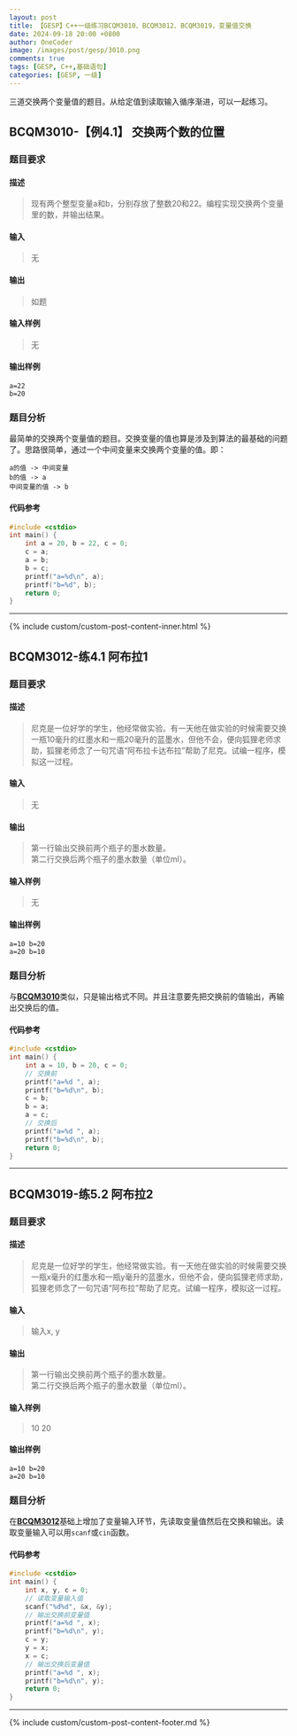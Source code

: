 ```yaml
---
layout: post
title: 【GESP】C++一级练习BCQM3010、BCQM3012、BCQM3019，变量值交换
date: 2024-09-18 20:00 +0800
author: OneCoder
image: /images/post/gesp/3010.png
comments: true
tags: [GESP, C++,基础语句]
categories: [GESP, 一级]
---
```

三道交换两个变量值的题目。从给定值到读取输入循序渐进，可以一起练习。

<!--more-->

## BCQM3010-【例4.1】 交换两个数的位置

### 题目要求

#### 描述

>现有两个整型变量a和b，分别存放了整数20和22。编程实现交换两个变量里的数，并输出结果。

#### 输入

>无

#### 输出

>如题

#### 输入样例

>无

#### 输出样例

```console
a=22
b=20
```

### 题目分析

最简单的交换两个变量值的题目。交换变量的值也算是涉及到算法的最基础的问题了。思路很简单，通过一个中间变量来交换两个变量的值。即：

```console
a的值 -> 中间变量
b的值 -> a
中间变量的值 -> b
```

#### 代码参考

```cpp
#include <cstdio>
int main() {
    int a = 20, b = 22, c = 0;
    c = a;
    a = b;
    b = c;
    printf("a=%d\n", a);
    printf("b=%d", b);
    return 0;
}
```

---

{% include custom/custom-post-content-inner.html %}

## BCQM3012-练4.1 阿布拉1

### 题目要求

#### 描述

>尼克是一位好学的学生，他经常做实验。有一天他在做实验的时候需要交换一瓶10毫升的红墨水和一瓶20毫升的蓝墨水，但他不会，便向狐狸老师求助，狐狸老师念了一句咒语“阿布拉卡达布拉”帮助了尼克。试编一程序，模拟这一过程。

#### 输入

>无

#### 输出

>第一行输出交换前两个瓶子的墨水数量。  
>第二行交换后两个瓶子的墨水数量（单位ml）。

#### 输入样例

>无

#### 输出样例

```console
a=10 b=20
a=20 b=10
```

### 题目分析

与[**BCQM3010**](#bcqm3010)类似，只是输出格式不同。并且注意要先把交换前的值输出，再输出交换后的值。

#### 代码参考

```cpp
#include <cstdio>
int main() {
    int a = 10, b = 20, c = 0;
    // 交换前
    printf("a=%d ", a);
    printf("b=%d\n", b);
    c = b;
    b = a;
    a = c;
    // 交换后
    printf("a=%d ", a);
    printf("b=%d\n", b);
    return 0;
}
```

---

## BCQM3019-练5.2 阿布拉2

### 题目要求

#### 描述

>尼克是一位好学的学生，他经常做实验。有一天他在做实验的时候需要交换一瓶x毫升的红墨水和一瓶y毫升的蓝墨水，但他不会，便向狐狸老师求助，狐狸老师念了一句咒语“阿布拉”帮助了尼克。试编一程序，模拟这一过程。

#### 输入

>输入x, y

#### 输出

>第一行输出交换前两个瓶子的墨水数量。  
>第二行交换后两个瓶子的墨水数量（单位ml）。

#### 输入样例

>10 20

#### 输出样例

```console
a=10 b=20
a=20 b=10
```

### 题目分析

在[**BCQM3012**](#bcqm3012)基础上增加了变量输入环节，先读取变量值然后在交换和输出。读取变量输入可以用`scanf`或`cin`函数。

#### 代码参考

```cpp
#include <cstdio>
int main() {
    int x, y, c = 0;
    // 读取变量输入值
    scanf("%d%d", &x, &y);
    // 输出交换前变量值 
    printf("a=%d ", x);
    printf("b=%d\n", y);
    c = y;
    y = x;
    x = c;
    // 输出交换后变量值
    printf("a=%d ", x);
    printf("b=%d\n", y);
    return 0;
}

```  

---

{% include custom/custom-post-content-footer.md %}
